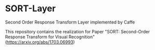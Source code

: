 # SORT-Layer
Second Order Response Transform Layer implemented by Caffe

This repository contains the realization for Paper "SORT: Second-Order Response Transform for Visual Recognition"(https://arxiv.org/abs/1703.06993)
